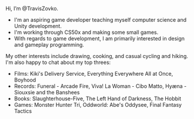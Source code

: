 Hi, I’m @TravisZovko.
- I'm an aspiring game developer teaching myself computer science and Unity development.
- I'm working through CS50x and making some small games.
- With regards to game development, I am primarily interested in design and gameplay programming.
  
My other interests include drawing, cooking, and casual cycling and hiking.
I'm also happy to chat about my top threes:
- Films:  Kiki's Delivery Service, Everything Everywhere All at Once, Boyhood
- Records: Funeral - Arcade Fire,   Viva! La Woman - Cibo Matto,       Hyæna - Siouxsie and the Banshees
- Books:  Slaughterhouse-Five,     The Left Hand of Darkness,         The Hobbit
- Games:  Monster Hunter Tri,      Oddworld: Abe's Oddysee,           Final Fantasy Tactics

<!---
TravisZovko/TravisZovko is a ✨ special ✨ repository because its `README.md` (this file) appears on your GitHub profile.
You can click the Preview link to take a look at your changes.
--->
